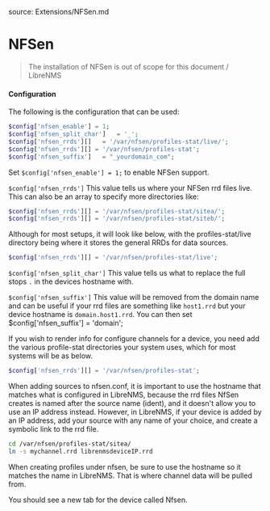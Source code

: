 source: Extensions/NFSen.md
# NFSen

> The installation of NFSen is out of scope for this document / LibreNMS

#### Configuration

The following is the configuration that can be used:

```php
$config['nfsen_enable'] = 1;
$config['nfsen_split_char']   = '_';
$config['nfsen_rrds'][]   = '/var/nfsen/profiles-stat/live/';
$config['nfsen_rrds'][] = '/var/nfsen/profiles-stat';
$config['nfsen_suffix']   = "_yourdomain_com";
```

Set `$config['nfsen_enable'] = 1;` to enable NFSen support.

`$config['nfsen_rrds']` This value tells us where your NFSen rrd files live. This can also be an array to 
specify more directories like:

```php
$config['nfsen_rrds'][] = '/var/nfsen/profiles-stat/sitea/';
$config['nfsen_rrds'][] = '/var/nfsen/profiles-stat/siteb/';
```

Although for most setups, it will look like below, with the profiles-stat/live directory being where it stores the general RRDs for data sources.

```php
$config['nfsen_rrds'][] = '/var/nfsen/profiles-stat/live';
```

`$config['nfsen_split_char']` This value tells us what to replace the full stops `.` in the devices hostname with.

`$config['nfsen_suffix']` This value will be removed from the domain name and can be useful if your rrd files are 
something like `host1.rrd` but your device hostname is `domain.host1.rrd`. You can then set $config['nfsen_suffix'] = 'domain';

If you wish to render info for configure channels for a device, you need add the various profile-stat directories your system uses, which for most systems will be as below.

```php
$config['nfsen_rrds'][] = '/var/nfsen/profiles-stat';
```

When adding sources to nfsen.conf, it is important to use the hostname that matches what is configured in LibreNMS, because the rrd files NfSen creates is named after the source name (ident), and it doesn't allow you to use an IP address instead. However, in LibreNMS, if your device is added by an IP address, add your source with any name of your choice, and create a symbolic link to the rrd file.
```sh
cd /var/nfsen/profiles-stat/sitea/
ln -s mychannel.rrd librenmsdeviceIP.rrd
```

When creating profiles under nfsen, be sure to use the hostname so it matches the name in LibreNMS. That is where channel data will be pulled from.

You should see a new tab for the device called Nfsen.

